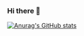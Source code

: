 ### Hi there 👋

[![Anurag's GitHub stats](https://github-readme-stats.vercel.app/api?username=MarkoKupresanin)](https://github.com/anuraghazra/github-readme-stats)
